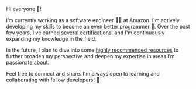 Hi everyone 👋!

I’m currently working as a software engineer 👨‍💻 at Amazon. I'm actively developing my skills to become an even better programmer 💪. Over the past few years, I’ve earned [several certifications](https://www.linkedin.com/in/shuxig/details/certifications/), and I'm continuously expanding my knowledge in the field.

In the future, I plan to dive into some [highly recommended resources](resources.md) to further broaden my perspective and deepen my expertise in areas I’m passionate about.

Feel free to connect and share. I'm always open to learning and collaborating with fellow developers! 🚀

<!--
**vitaminac/vitaminac** is a ✨ _special_ ✨ repository because its `README.md` (this file) appears on your GitHub profile.

Here are some ideas to get you started:

- 🌱 I’m currently learning ...
- 👯 I’m looking to collaborate on ...
- 🤔 I’m looking for help with ...
- 💬 Ask me about ...
- 📫 How to reach me: ...
- 😄 Pronouns: ...
- ⚡ Fun fact: ...
-->
